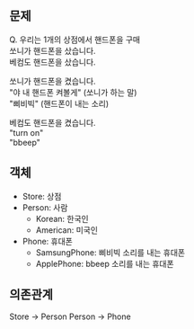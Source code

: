## 문제
Q. 우리는 1개의 상점에서 핸드폰을 구매<br>
쏘니가 핸드폰을 샀습니다.<br>
베컴도 핸드폰을 샀습니다.

쏘니가 핸드폰을 켰습니다.<br>
"야 내 핸드폰 켜볼게" (쏘니가 하는 말)<br>
"삐비빅" (핸드폰이 내는 소리)

베컴도 핸드폰을 켰습니다.<br>
"turn on"<br>
"bbeep"

## 객체
- Store: 상점
- Person: 사람
  - Korean: 한국인 
  - American: 미국인
- Phone: 휴대폰
  - SamsungPhone: 삐비빅 소리를 내는 휴대폰
  - ApplePhone: bbeep 소리를 내는 휴대폰

## 의존관계
Store -> Person
Person -> Phone
